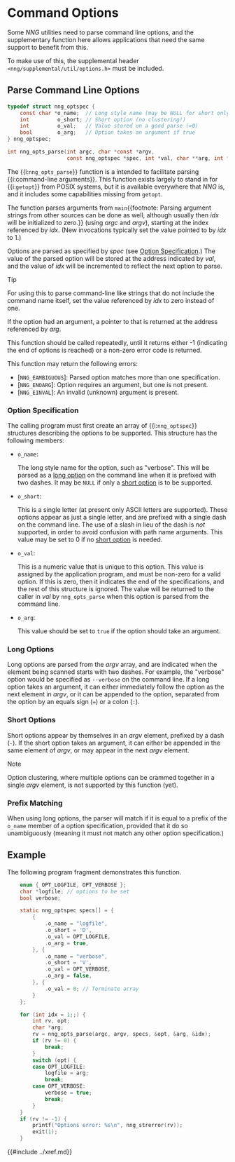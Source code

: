 # Command Options

Some _NNG_ utilities need to parse command line options,
and the supplementary function here allows applications that
need the same support to benefit from this.

To make use of this, the supplemental header `<nng/supplemental/util/options.h>`
must be included.

## Parse Command Line Options

```c
typedef struct nng_optspec {
    const char *o_name;  // Long style name (may be NULL for short only)
    int         o_short; // Short option (no clustering!)
    int         o_val;   // Value stored on a good parse (>0)
    bool        o_arg;   // Option takes an argument if true
} nng_optspec;

int nng_opts_parse(int argc, char *const *argv,
                   const nng_optspec *spec, int *val, char **arg, int *idx);
```

The {{i:`nng_opts_parse`}} function is a intended to facilitate parsing
{{i:command-line arguments}}.
This function exists largely to stand in for {{i:`getopt`}} from POSIX systems,
but it is available everywhere that _NNG_ is, and it includes
some capabilities missing from `getopt`.

The function parses arguments from
`main`{{footnote: Parsing argument strings from other sources can be done as well,
although usually then _idx_ will be initialized to zero.}}
(using _argc_ and _argv_),
starting at the index referenced by _idx_.
(New invocations typically set the value pointed to by _idx_ to 1.)

Options are parsed as specified by _spec_ (see [Option Specification](#option-specification).)
The value of the parsed option will be stored at the address indicated by
_val_, and the value of _idx_ will be incremented to reflect the next
option to parse.

> [!TIP]
> For using this to parse command-line like strings that do not include
> the command name itself, set the value referenced by _idx_ to zero instead of one.

If the option had an argument, a pointer to that is returned at the address
referenced by _arg_.

This function should be called repeatedly, until it returns either -1
(indicating the end of options is reached) or a non-zero error code is
returned.

This function may return the following errors:

- [`NNG_EAMBIGUOUS`]: Parsed option matches more than one specification.
- [`NNG_ENOARG`]: Option requires an argument, but one is not present.
- [`NNG_EINVAL`]: An invalid (unknown) argument is present.

### Option Specification

The calling program must first create an array of {{i:`nng_optspec`}} structures
describing the options to be supported.
This structure has the following members:

- `o_name`:

  The long style name for the option, such as "verbose".
  This will be parsed as a [long option](#long-options) on the command line when it is prefixed with two dashes.
  It may be `NULL` if only a [short option](#short-options) is to be supported.

- `o_short`:

  This is a single letter (at present only ASCII letters are supported).
  These options appear as just a single letter, and are prefixed with a single dash on the command line.
  The use of a slash in lieu of the dash is _not_ supported, in order to avoid confusion with path name arguments.
  This value may be set to 0 if no [short option](#short-options) is needed.

- `o_val`:

  This is a numeric value that is unique to this option.
  This value is assigned by the application program, and must be non-zero for a valid option.
  If this is zero, then it indicates the end of the specifications, and the
  rest of this structure is ignored.
  The value will be returned to the caller in _val_ by `nng_opts_parse` when
  this option is parsed from the command line.

- `o_arg`:

  This value should be set to `true` if the option should take an argument.

### Long Options

Long options are parsed from the _argv_ array, and are indicated when
the element being scanned starts with two dashes.
For example, the "verbose" option would be specified as `--verbose` on
the command line.
If a long option takes an argument, it can either immediately follow
the option as the next element in _argv_, or it can be appended to
the option, separated from the option by an equals sign (`=`) or a
colon (`:`).

### Short Options

Short options appear by themselves in an _argv_ element, prefixed by a dash (`-`).
If the short option takes an argument, it can either be appended in the
same element of _argv_, or may appear in the next _argv_ element.

> [!NOTE]
> Option clustering, where multiple options can be crammed together in
> a single _argv_ element, is not supported by this function (yet).

### Prefix Matching

When using long options, the parser will match if it is equal to a prefix
of the `o_name` member of a option specification, provided that it do so
unambiguously (meaning it must not match any other option specification.)

## Example

The following program fragment demonstrates this function.

```c
    enum { OPT_LOGFILE, OPT_VERBOSE };
    char *logfile; // options to be set
    bool verbose;

    static nng_optspec specs[] = {
        {
            .o_name = "logfile",
            .o_short = 'D',
            .o_val = OPT_LOGFILE,
            .o_arg = true,
        }, {
            .o_name = "verbose",
            .o_short = 'V',
            .o_val = OPT_VERBOSE,
            .o_arg = false,
        }, {
            .o_val = 0; // Terminate array
        }
    };

    for (int idx = 1;;) {
        int rv, opt;
        char *arg;
        rv = nng_opts_parse(argc, argv, specs, &opt, &arg, &idx);
        if (rv != 0) {
            break;
        }
        switch (opt) {
        case OPT_LOGFILE:
            logfile = arg;
            break;
        case OPT_VERBOSE:
            verbose = true;
            break;
        }
    }
    if (rv != -1) {
        printf("Options error: %s\n", nng_strerror(rv));
        exit(1);
    }
```

{{#include ../xref.md}}
